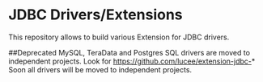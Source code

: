 
# JDBC Drivers/Extensions

This repository allows to build various Extension for JDBC drivers.

##Deprecated
MySQL, TeraData and Postgres SQL drivers are moved to independent projects.
Look for https://github.com/lucee/extension-jdbc-*
Soon all drivers will be moved to independent projects.